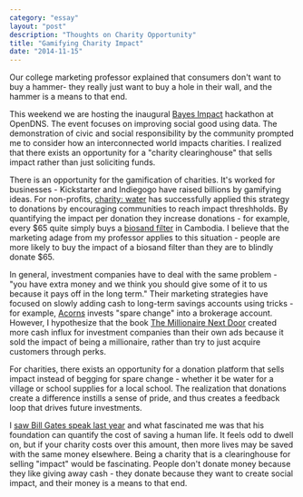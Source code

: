 ```yaml
---
category: "essay"
layout: "post"
description: "Thoughts on Charity Opportunity"
title: "Gamifying Charity Impact"
date: "2014-11-15"
---
```


Our college marketing professor explained that consumers don't want to buy a hammer- they really just want to buy a hole in their wall, and the hammer is a means to that end.

This weekend we are hosting the inaugural [Bayes Impact](http://bayesimpact.org) hackathon at OpenDNS. The event focuses on improving social good using data. The demonstration of civic and social responsibility by the community prompted me to consider how an interconnected world impacts charities. I realized that there exists an opportunity for a "charity clearinghouse" that sells impact rather than just soliciting funds. 

There is an opportunity for the gamification of charities. It's worked for businesses - Kickstarter and Indiegogo have raised billions by gamifying ideas. For non-profits, [charity: water](http://www.charitywater.org/) has successfully applied this strategy to donations by encouraging communities to reach impact threshholds. By quantifying the impact per donation they increase donations - for example, every $65 quite simply buys a [biosand filter](http://www.charitywater.org/cambodia/) in Cambodia. I believe that the marketing adage from my professor applies to this situation - people are more likely to buy the impact of a biosand filter than they are to blindly donate $65.

In general, investment companies have to deal with the same problem - "you have extra money and we think you should give some of it to us because it pays off in the long term." Their marketing strategies have focused on slowly adding cash to long-term savings accounts using tricks - for example, [Acorns](https://www.acorns.com/) invests "spare change" into a brokerage account. However, I hypothesize that the book [The Millionaire Next Door](http://www.amazon.com/gp/product/1589795474/ref=as_li_tl?ie=UTF8&camp=1789&creative=9325&creativeASIN=1589795474&linkCode=as2&tag=sagacionlook-20&linkId=QLUHTGCRRMNUUAI3) created more cash influx for investment companies than their own ads because it sold the impact of being a millionaire, rather than try to just acquire customers through perks.

For charities, there exists an opportunity for a donation platform that sells impact instead of begging for spare change - whether it be water for a village or school supplies for a local school. The realization that donations create a difference instills a sense of pride, and thus creates a feedback loop that drives future investments.

I [saw Bill Gates speak last year](/reading-vacation) and what fascinated me was that his foundation can quantify the cost of saving a human life. It feels odd to dwell on, but if your charity costs over this amount, then more lives may be saved with the same money elsewhere. Being a charity that is a clearinghouse for selling "impact" would be fascinating. People don't donate money because they like giving away cash - they donate because they want to create social impact, and their money is a means to that end.

